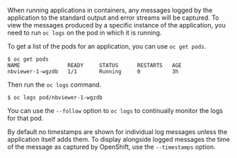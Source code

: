 When running applications in containers, any messages logged by the application to the standard output and error streams will be captured. To view the messages produced by a specific instance of the application, you need to run ``oc logs`` on the pod in which it is running.

To get a list of the pods for an application, you can use ``oc get pods``.

```
$ oc get pods
NAME               READY     STATUS      RESTARTS   AGE
nbviewer-1-wgzdb   1/1       Running     0          3h
```

Then run the ``oc logs`` command.

```
$ oc logs pod/nbviewer-1-wgzdb
```

You can use the ``--follow`` option to ``oc logs`` to continually monitor the logs for that pod.

By default no timestamps are shown for individual log messages unless the application itself adds them. To display alongside logged messages the time of the message as captured by OpenShift, use the ``--timestamps`` option.
